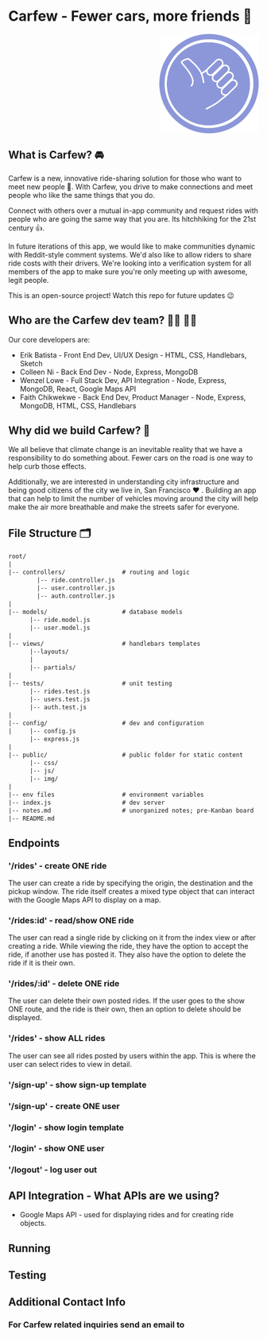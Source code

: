 # Carfew - Fewer cars, more friends 🤝
<img src="public/img/favicon_carfew.png"
     alt="Carfew Favicon"
     style="display: block; margin-left: auto; margin-right; auto;"
     width="200" />

## What is Carfew? 🚘
Carfew is a new, innovative ride-sharing solution for those who want to meet new people 👋. With Carfew, you drive to make connections and meet people who like the same things that you do.

Connect with others over a mutual in-app community and request rides with people who are going the same way that you are. Its hitchhiking for the 21st century 👍.

In future iterations of this app, we would like to make communities dynamic with Reddit-style comment systems. We'd also like to allow riders to share ride costs with their drivers. We're looking into a verification system for all members of the app to make sure you're only meeting up with awesome, legit people.

This is an open-source project! Watch this repo for future updates 😉

## Who are the Carfew dev team? 👩‍💻 👨‍💻
Our core developers are:
- Erik Batista - Front End Dev, UI/UX Design - HTML, CSS, Handlebars, Sketch
- Colleen Ni - Back End Dev - Node, Express, MongoDB
- Wenzel Lowe - Full Stack Dev, API Integration - Node, Express, MongoDB, React, Google Maps API
- Faith Chikwekwe - Back End Dev, Product Manager - Node, Express, MongoDB, HTML, CSS, Handlebars

## Why did we build Carfew? 🚗
We all believe that climate change is an inevitable reality that we have a responsibility to do something about. Fewer cars on the road is one way to help curb those effects.

Additionally, we are interested in understanding city infrastructure and being good citizens of the city we live in, San Francisco ❤️ . Building an app that can help to limit the number of vehicles moving around the city will help make the air more breathable and make the streets safer for everyone.

## File Structure 🗂
```
root/
|
|-- controllers/                # routing and logic
        |-- ride.controller.js
        |-- user.controller.js
        |-- auth.controller.js
|
|-- models/                     # database models
      |-- ride.model.js
      |-- user.model.js
|
|-- views/                      # handlebars templates
      |--layouts/
      |
      |-- partials/
|
|-- tests/                      # unit testing
      |-- rides.test.js
      |-- users.test.js
      |-- auth.test.js
|
|-- config/                     # dev and configuration
|     |-- config.js
      |-- express.js
|
|-- public/                     # public folder for static content
      |-- css/
      |-- js/
      |-- img/
|
|-- env files                   # environment variables
|-- index.js                    # dev server
|-- notes.md                    # unorganized notes; pre-Kanban board
|-- README.md
```

## Endpoints
### '/rides' - create ONE ride
The user can create a ride by specifying the origin, the destination and the pickup window. The ride itself creates a mixed type object that can interact with the Google Maps API to display on a map.

### '/rides:id' - read/show ONE ride
The user can read a single ride by clicking on it from the index view or after creating a ride. While viewing the ride, they have the option to accept the ride, if another use has posted it. They also have the option to delete the ride if it is their own.

### '/rides/:id' - delete ONE ride
The user can delete their own posted rides. If the user goes to the show ONE route, and the ride is their own, then an option to delete should be displayed.

### '/rides' - show ALL rides
The user can see all rides posted by users within the app. This is where the user can select rides to view in detail.

### '/sign-up' - show sign-up template
### '/sign-up' - create ONE user
### '/login' - show login template
### '/login' - show ONE user
### '/logout' - log user out

## API Integration - What APIs are we using?
- Google Maps API - used for displaying rides and for creating ride objects.

## Running

## Testing

## Additional Contact Info
### For Carfew related inquiries send an email to
